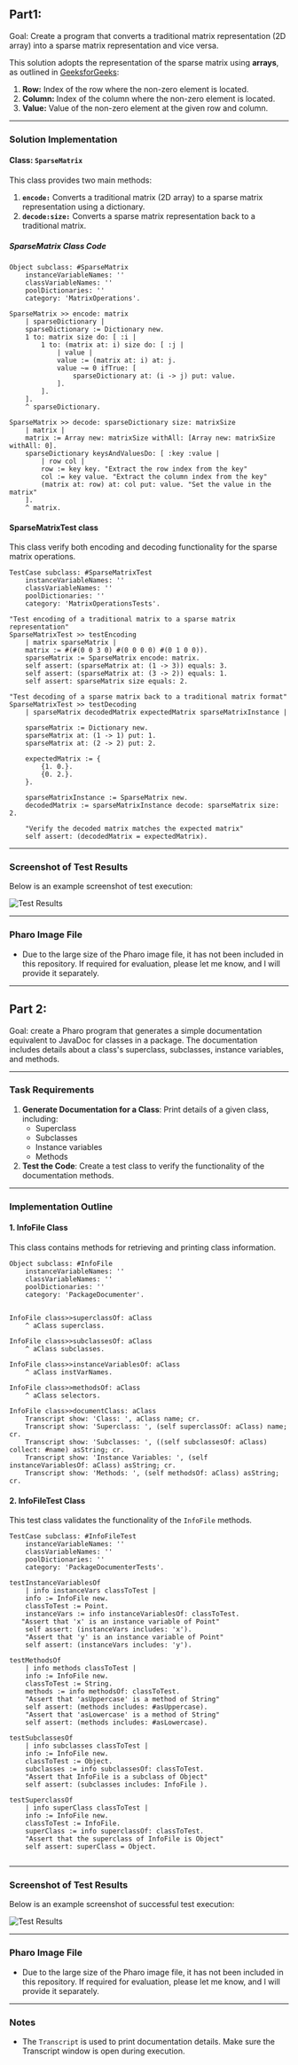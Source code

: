 ## Part1: 

Goal: Create a program that converts a traditional matrix representation (2D array) into a sparse matrix representation and vice versa. 

This solution adopts the representation of the sparse matrix using **arrays**, as outlined in [GeeksforGeeks](https://www.geeksforgeeks.org/sparse-matrix-representation):

1. **Row:** Index of the row where the non-zero element is located.
2. **Column:** Index of the column where the non-zero element is located.
3. **Value:** Value of the non-zero element at the given row and column.

---

### Solution Implementation

#### Class: `SparseMatrix`
This class provides two main methods:
1. **`encode:`** Converts a traditional matrix (2D array) to a sparse matrix representation using a dictionary.
2. **`decode:size:`** Converts a sparse matrix representation back to a traditional matrix.

##### SparseMatrix Class Code
```smalltalk
Object subclass: #SparseMatrix
    instanceVariableNames: ''
    classVariableNames: ''
    poolDictionaries: ''
    category: 'MatrixOperations'.

SparseMatrix >> encode: matrix
    | sparseDictionary |
    sparseDictionary := Dictionary new.
    1 to: matrix size do: [ :i |
        1 to: (matrix at: i) size do: [ :j |
            | value |
            value := (matrix at: i) at: j.
            value ~= 0 ifTrue: [
                sparseDictionary at: (i -> j) put: value.
            ].
        ].
    ].
    ^ sparseDictionary.

SparseMatrix >> decode: sparseDictionary size: matrixSize
    | matrix |
    matrix := Array new: matrixSize withAll: [Array new: matrixSize withAll: 0].
    sparseDictionary keysAndValuesDo: [ :key :value |
        | row col |
        row := key key. "Extract the row index from the key"
        col := key value. "Extract the column index from the key"
        (matrix at: row) at: col put: value. "Set the value in the matrix"
    ].
    ^ matrix.
```

#### SparseMatrixTest class
This class verify both encoding and decoding functionality for the sparse matrix operations.

```smalltalk
TestCase subclass: #SparseMatrixTest
    instanceVariableNames: ''
    classVariableNames: ''
    poolDictionaries: ''
    category: 'MatrixOperationsTests'.

"Test encoding of a traditional matrix to a sparse matrix representation"
SparseMatrixTest >> testEncoding
    | matrix sparseMatrix |
    matrix := #(#(0 0 3 0) #(0 0 0 0) #(0 1 0 0)).
    sparseMatrix := SparseMatrix encode: matrix.
    self assert: (sparseMatrix at: (1 -> 3)) equals: 3.
    self assert: (sparseMatrix at: (3 -> 2)) equals: 1.
    self assert: sparseMatrix size equals: 2.

"Test decoding of a sparse matrix back to a traditional matrix format"
SparseMatrixTest >> testDecoding
    | sparseMatrix decodedMatrix expectedMatrix sparseMatrixInstance |

    sparseMatrix := Dictionary new.
    sparseMatrix at: (1 -> 1) put: 1.
    sparseMatrix at: (2 -> 2) put: 2.

    expectedMatrix := {
        {1. 0.}.
        {0. 2.}.
    }.
    
    sparseMatrixInstance := SparseMatrix new.
    decodedMatrix := sparseMatrixInstance decode: sparseMatrix size: 2.
    
    "Verify the decoded matrix matches the expected matrix"
    self assert: (decodedMatrix = expectedMatrix).
```
---

### Screenshot of Test Results
Below is an example screenshot of test execution:

![Test Results](./result2.PNG)

---

### Pharo Image File
- Due to the large size of the Pharo image file, it has not been included in this repository. If required for evaluation, please let me know, and I will provide it separately.


---
## Part 2:

Goal: create a Pharo program that generates a simple documentation equivalent to JavaDoc for classes in a package. The documentation includes details about a class's superclass, subclasses, instance variables, and methods.

---

### Task Requirements
1. **Generate Documentation for a Class**: Print details of a given class, including:
    - Superclass
    - Subclasses
    - Instance variables
    - Methods
2. **Test the Code**: Create a test class to verify the functionality of the documentation methods.

---

### Implementation Outline

#### **1. InfoFile Class**
This class contains methods for retrieving and printing class information.

```smalltalk
Object subclass: #InfoFile
    instanceVariableNames: ''
    classVariableNames: ''
    poolDictionaries: ''
    category: 'PackageDocumenter'.


InfoFile class>>superclassOf: aClass
    ^ aClass superclass.

InfoFile class>>subclassesOf: aClass
    ^ aClass subclasses.

InfoFile class>>instanceVariablesOf: aClass
    ^ aClass instVarNames.

InfoFile class>>methodsOf: aClass
    ^ aClass selectors.

InfoFile class>>documentClass: aClass
    Transcript show: 'Class: ', aClass name; cr.
    Transcript show: 'Superclass: ', (self superclassOf: aClass) name; cr.
    Transcript show: 'Subclasses: ', ((self subclassesOf: aClass) collect: #name) asString; cr.
    Transcript show: 'Instance Variables: ', (self instanceVariablesOf: aClass) asString; cr.
    Transcript show: 'Methods: ', (self methodsOf: aClass) asString; cr.
```

#### **2. InfoFileTest Class**
This test class validates the functionality of the `InfoFile` methods.

```smalltalk
TestCase subclass: #InfoFileTest
    instanceVariableNames: ''
    classVariableNames: ''
    poolDictionaries: ''
    category: 'PackageDocumenterTests'.

testInstanceVariablesOf
    | info instanceVars classToTest |
    info := InfoFile new.
    classToTest := Point.
    instanceVars := info instanceVariablesOf: classToTest.
   "Assert that 'x' is an instance variable of Point"
    self assert: (instanceVars includes: 'x').
    "Assert that 'y' is an instance variable of Point"
    self assert: (instanceVars includes: 'y').

testMethodsOf
    | info methods classToTest |
    info := InfoFile new.
    classToTest := String.
    methods := info methodsOf: classToTest.
    "Assert that 'asUppercase' is a method of String"
    self assert: (methods includes: #asUppercase).
    "Assert that 'asLowercase' is a method of String"
    self assert: (methods includes: #asLowercase).

testSubclassesOf
    | info subclasses classToTest |
    info := InfoFile new.
    classToTest := Object.
    subclasses := info subclassesOf: classToTest.
    "Assert that InfoFile is a subclass of Object"
    self assert: (subclasses includes: InfoFile ).

testSuperclassOf
    | info superClass classToTest |
    info := InfoFile new.
    classToTest := InfoFile.
    superClass := info superclassOf: classToTest.
    "Assert that the superclass of InfoFile is Object"
    self assert: superClass = Object.


```

---

### Screenshot of Test Results
Below is an example screenshot of successful test execution:

![Test Results](./Test_Results.PNG)

---

### Pharo Image File
- Due to the large size of the Pharo image file, it has not been included in this repository. If required for evaluation, please let me know, and I will provide it separately.


---

### Notes
- The `Transcript` is used to print documentation details. Make sure the Transcript window is open during execution.
